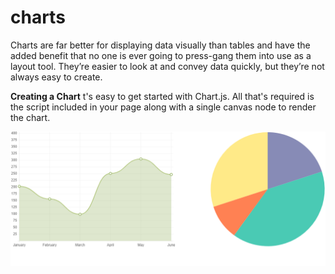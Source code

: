 # charts

Charts are far better for displaying data visually than tables and have the added benefit that no one is ever going to press-gang them into use as a layout tool. They’re easier to look at and convey data quickly, but they’re not always easy to create.





**Creating a Chart**
t's easy to get started with Chart.js. All that's required is the script included in your page along with a single canvas node to render the chart.



![](m.jpg)